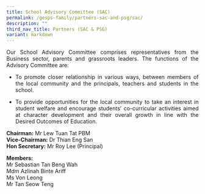```yaml
---
title: School Advisory Committee (SAC)
permalink: /gesps-family/partners-sac-and-psg/sac/
description: ""
third_nav_title: Partners (SAC & PSG)
variant: markdown
---
```

<p align="justify">Our School Advisory Committee comprises representatives from the Business sector, parents and grassroots leaders. The functions of the Advisory Committee are:</p>

*   <p align="justify">To promote closer relationship in various ways, between members of the local community and the principals, teachers and students in the school.</p>
*   <p align="justify">To provide opportunities for the local community to take an interest in student welfare and encourage students’ co-curricular activities aimed at character development and their overall growth in line with the Desired Outcomes of Education.</p>

<b>Chairman:</b>&nbsp;Mr Lew Tuan Tat PBM<br>
<b>Vice-Chairman:</b>&nbsp;Dr Thian Eng San  
<b>Hon Secretary:</b>&nbsp;Mr Roy Lee (Principal)

<b>Members:</b>&nbsp;  <br>Mr Sebastian Tan Beng Wah  <br>Mdm Azlinah Binte Ariff <br>Ms Von Leong <br>Mr Tan Seow Teng